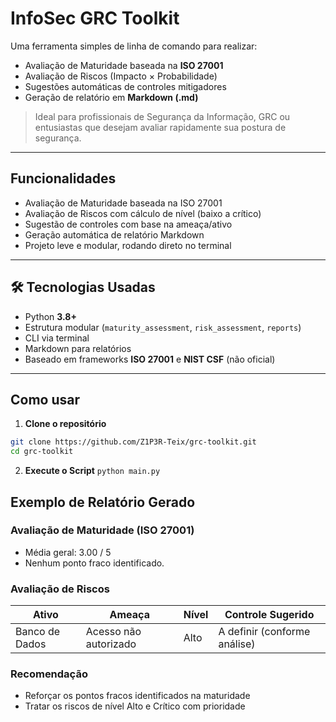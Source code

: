 #  InfoSec GRC Toolkit

Uma ferramenta simples de linha de comando para realizar:

- Avaliação de Maturidade baseada na **ISO 27001**
- Avaliação de Riscos (Impacto × Probabilidade)
- Sugestões automáticas de controles mitigadores
- Geração de relatório em **Markdown (.md)**

>  Ideal para profissionais de Segurança da Informação, GRC ou entusiastas que desejam avaliar rapidamente sua postura de segurança.

---

##  Funcionalidades

- Avaliação de Maturidade baseada na ISO 27001  
- Avaliação de Riscos com cálculo de nível (baixo a crítico)  
- Sugestão de controles com base na ameaça/ativo  
- Geração automática de relatório Markdown  
- Projeto leve e modular, rodando direto no terminal  

---

## 🛠 Tecnologias Usadas

- Python **3.8+**
- Estrutura modular (`maturity_assessment`, `risk_assessment`, `reports`)
- CLI via terminal
- Markdown para relatórios
- Baseado em frameworks **ISO 27001** e **NIST CSF** (não oficial)

---

## Como usar

1. **Clone o repositório**

```bash
git clone https://github.com/Z1P3R-Teix/grc-toolkit.git
cd grc-toolkit
```

2. **Execute o Script**
``` python main.py ```

## Exemplo de Relatório Gerado
  ### Avaliação de Maturidade (ISO 27001)
  - Média geral: 3.00 / 5
  - Nenhum ponto fraco identificado.
  
  ### Avaliação de Riscos
  | Ativo           | Ameaça                | Nível | Controle Sugerido                          |
  |-----------------|-----------------------|-------|--------------------------------------------|
  | Banco de Dados  | Acesso não autorizado | Alto  | A definir (conforme análise)               |
  
  ### Recomendação
  - Reforçar os pontos fracos identificados na maturidade
  - Tratar os riscos de nível Alto e Crítico com prioridade



